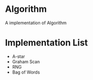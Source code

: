# Algorithm
A implementation of Algorithm

# Implementation List
- A-star
- Graham Scan
- RNG
- Bag of Words